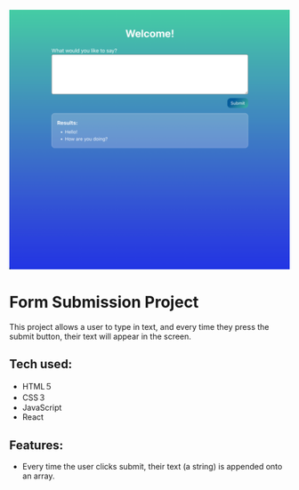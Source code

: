 
![Form Submission Project Image](CodingChallenge.png)

#  Form Submission Project
This project allows a user to type in text, and every time they press the submit button, their text will appear in the screen. 

## Tech used:
* HTML５
* CSS３
* JavaScript
* React

## Features:
* Every time the user clicks submit, their text (a string) is appended onto an array.